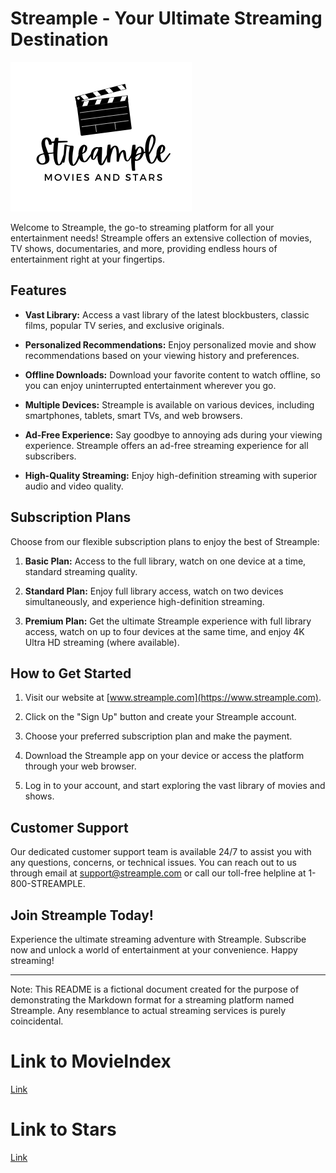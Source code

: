 # Streample - Your Ultimate Streaming Destination

![Logo](https://github.com/dezGusty/streample-2023/blob/main/image/logo.png)

Welcome to Streample, the go-to streaming platform for all your entertainment needs! Streample offers an extensive collection of movies, TV shows, documentaries, and more, providing endless hours of entertainment right at your fingertips.

## Features

- **Vast Library:** Access a vast library of the latest blockbusters, classic films, popular TV series, and exclusive originals.

- **Personalized Recommendations:** Enjoy personalized movie and show recommendations based on your viewing history and preferences.

- **Offline Downloads:** Download your favorite content to watch offline, so you can enjoy uninterrupted entertainment wherever you go.

- **Multiple Devices:** Streample is available on various devices, including smartphones, tablets, smart TVs, and web browsers.

- **Ad-Free Experience:** Say goodbye to annoying ads during your viewing experience. Streample offers an ad-free streaming experience for all subscribers.

- **High-Quality Streaming:** Enjoy high-definition streaming with superior audio and video quality.

## Subscription Plans

Choose from our flexible subscription plans to enjoy the best of Streample:

1. **Basic Plan:** Access to the full library, watch on one device at a time, standard streaming quality.

2. **Standard Plan:** Enjoy full library access, watch on two devices simultaneously, and experience high-definition streaming.

3. **Premium Plan:** Get the ultimate Streample experience with full library access, watch on up to four devices at the same time, and enjoy 4K Ultra HD streaming (where available).

## How to Get Started

1. Visit our website at [www.streample.com](https://www.streample.com).

2. Click on the "Sign Up" button and create your Streample account.

3. Choose your preferred subscription plan and make the payment.

4. Download the Streample app on your device or access the platform through your web browser.

5. Log in to your account, and start exploring the vast library of movies and shows.

## Customer Support

Our dedicated customer support team is available 24/7 to assist you with any questions, concerns, or technical issues. You can reach out to us through email at support@streample.com or call our toll-free helpline at 1-800-STREAMPLE.

## Join Streample Today!

Experience the ultimate streaming adventure with Streample. Subscribe now and unlock a world of entertainment at your convenience. Happy streaming!

---

Note: This README is a fictional document created for the purpose of demonstrating the Markdown format for a streaming platform named Streample. Any resemblance to actual streaming services is purely coincidental.

# Link to MovieIndex 
[Link](https://github.com/dezGusty/streample-2023/blob/main/MovieIndex.md)

# Link to Stars
[Link](https://github.com/dezGusty/streample-2023/blob/main/stars.md)
